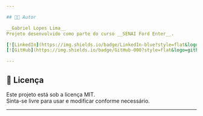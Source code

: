 ```yaml
---

## 👨‍💻 Autor

__Gabriel Lopes Lima__  
Projeto desenvolvido como parte do curso __SENAI Ford Enter__.

[![LinkedIn](https://img.shields.io/badge/LinkedIn-blue?style=flat&logo=linkedin)](https://www.linkedin.com/in/gabriel-lopes-l/)  
[![GitHub](https://img.shields.io/badge/GitHub-000?style=flat&logo=github&logoColor=white)](https://github.com/gllbob)

---
```


## 📝 Licença

Este projeto está sob a licença MIT.  
Sinta-se livre para usar e modificar conforme necessário.

---
